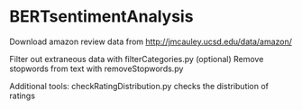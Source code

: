 # BERTsentimentAnalysis

Download amazon review data from http://jmcauley.ucsd.edu/data/amazon/

Filter out extraneous data with filterCategories.py
(optional) Remove stopwords from text with removeStopwords.py






Additional tools:
checkRatingDistribution.py checks the distribution of ratings
